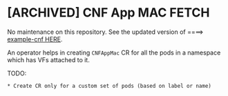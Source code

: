 [ARCHIVED] CNF App MAC FETCH
=================
No maintenance on this repository. 
See the updated version of ====> [example-cnf HERE](https://github.com/openshift-kni/example-cnf).

An operator helps in creating `CNFAppMac` CR for all the pods in a namespace
which has VFs attached to it.

TODO:
~~~~
* Create CR only for a custom set of pods (based on label or name)


